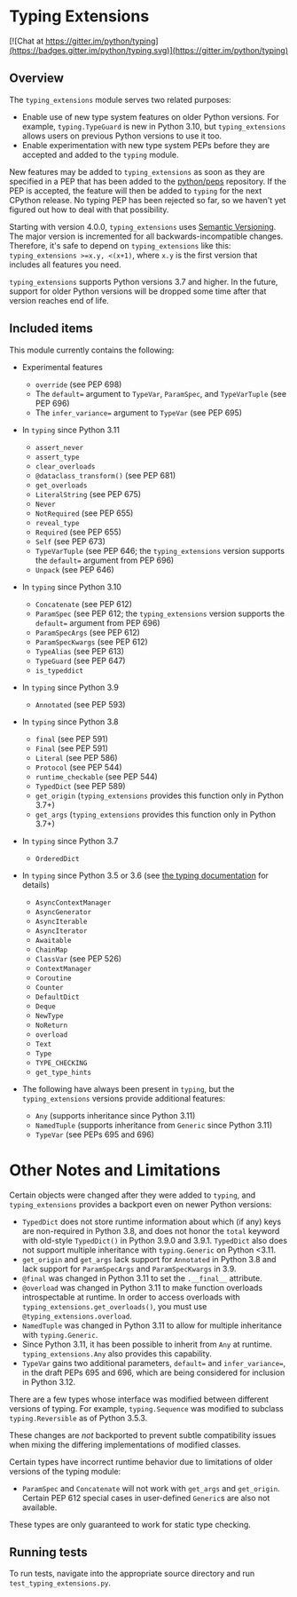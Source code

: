 # Typing Extensions

[![Chat at https://gitter.im/python/typing](https://badges.gitter.im/python/typing.svg)](https://gitter.im/python/typing)

## Overview

The `typing_extensions` module serves two related purposes:

- Enable use of new type system features on older Python versions. For example,
  `typing.TypeGuard` is new in Python 3.10, but `typing_extensions` allows
  users on previous Python versions to use it too.
- Enable experimentation with new type system PEPs before they are accepted and
  added to the `typing` module.

New features may be added to `typing_extensions` as soon as they are specified
in a PEP that has been added to the [python/peps](https://github.com/python/peps)
repository. If the PEP is accepted, the feature will then be added to `typing`
for the next CPython release. No typing PEP has been rejected so far, so we
haven't yet figured out how to deal with that possibility.

Starting with version 4.0.0, `typing_extensions` uses
[Semantic Versioning](https://semver.org/). The
major version is incremented for all backwards-incompatible changes.
Therefore, it's safe to depend
on `typing_extensions` like this: `typing_extensions >=x.y, <(x+1)`,
where `x.y` is the first version that includes all features you need.

`typing_extensions` supports Python versions 3.7 and higher. In the future,
support for older Python versions will be dropped some time after that version
reaches end of life.

## Included items

This module currently contains the following:

- Experimental features

  - `override` (see PEP 698)
  - The `default=` argument to `TypeVar`, `ParamSpec`, and `TypeVarTuple` (see PEP 696)
  - The `infer_variance=` argument to `TypeVar` (see PEP 695)

- In `typing` since Python 3.11

  - `assert_never`
  - `assert_type`
  - `clear_overloads`
  - `@dataclass_transform()` (see PEP 681)
  - `get_overloads`
  - `LiteralString` (see PEP 675)
  - `Never`
  - `NotRequired` (see PEP 655)
  - `reveal_type`
  - `Required` (see PEP 655)
  - `Self` (see PEP 673)
  - `TypeVarTuple` (see PEP 646; the `typing_extensions` version supports the `default=` argument from PEP 696)
  - `Unpack` (see PEP 646)

- In `typing` since Python 3.10

  - `Concatenate` (see PEP 612)
  - `ParamSpec` (see PEP 612; the `typing_extensions` version supports the `default=` argument from PEP 696)
  - `ParamSpecArgs` (see PEP 612)
  - `ParamSpecKwargs` (see PEP 612)
  - `TypeAlias` (see PEP 613)
  - `TypeGuard` (see PEP 647)
  - `is_typeddict`

- In `typing` since Python 3.9

  - `Annotated` (see PEP 593)

- In `typing` since Python 3.8

  - `final` (see PEP 591)
  - `Final` (see PEP 591)
  - `Literal` (see PEP 586)
  - `Protocol` (see PEP 544)
  - `runtime_checkable` (see PEP 544)
  - `TypedDict` (see PEP 589)
  - `get_origin` (`typing_extensions` provides this function only in Python 3.7+)
  - `get_args` (`typing_extensions` provides this function only in Python 3.7+)

- In `typing` since Python 3.7

  - `OrderedDict`

- In `typing` since Python 3.5 or 3.6 (see [the typing documentation](https://docs.python.org/3.10/library/typing.html) for details)

  - `AsyncContextManager`
  - `AsyncGenerator`
  - `AsyncIterable`
  - `AsyncIterator`
  - `Awaitable`
  - `ChainMap`
  - `ClassVar` (see PEP 526)
  - `ContextManager`
  - `Coroutine`
  - `Counter`
  - `DefaultDict`
  - `Deque`
  - `NewType`
  - `NoReturn`
  - `overload`
  - `Text`
  - `Type`
  - `TYPE_CHECKING`
  - `get_type_hints`

- The following have always been present in `typing`, but the `typing_extensions` versions provide
  additional features:

  - `Any` (supports inheritance since Python 3.11)
  - `NamedTuple` (supports inheritance from `Generic` since Python 3.11)
  - `TypeVar` (see PEPs 695 and 696)

# Other Notes and Limitations

Certain objects were changed after they were added to `typing`, and
`typing_extensions` provides a backport even on newer Python versions:

- `TypedDict` does not store runtime information
  about which (if any) keys are non-required in Python 3.8, and does not
  honor the `total` keyword with old-style `TypedDict()` in Python
  3.9.0 and 3.9.1. `TypedDict` also does not support multiple inheritance
  with `typing.Generic` on Python <3.11.
- `get_origin` and `get_args` lack support for `Annotated` in
  Python 3.8 and lack support for `ParamSpecArgs` and `ParamSpecKwargs`
  in 3.9.
- `@final` was changed in Python 3.11 to set the `.__final__` attribute.
- `@overload` was changed in Python 3.11 to make function overloads
  introspectable at runtime. In order to access overloads with
  `typing_extensions.get_overloads()`, you must use
  `@typing_extensions.overload`.
- `NamedTuple` was changed in Python 3.11 to allow for multiple inheritance
  with `typing.Generic`.
- Since Python 3.11, it has been possible to inherit from `Any` at
  runtime. `typing_extensions.Any` also provides this capability.
- `TypeVar` gains two additional parameters, `default=` and `infer_variance=`,
  in the draft PEPs 695 and 696, which are being considered for inclusion
  in Python 3.12.

There are a few types whose interface was modified between different
versions of typing. For example, `typing.Sequence` was modified to
subclass `typing.Reversible` as of Python 3.5.3.

These changes are _not_ backported to prevent subtle compatibility
issues when mixing the differing implementations of modified classes.

Certain types have incorrect runtime behavior due to limitations of older
versions of the typing module:

- `ParamSpec` and `Concatenate` will not work with `get_args` and
  `get_origin`. Certain PEP 612 special cases in user-defined
  `Generic`s are also not available.

These types are only guaranteed to work for static type checking.

## Running tests

To run tests, navigate into the appropriate source directory and run
`test_typing_extensions.py`.
